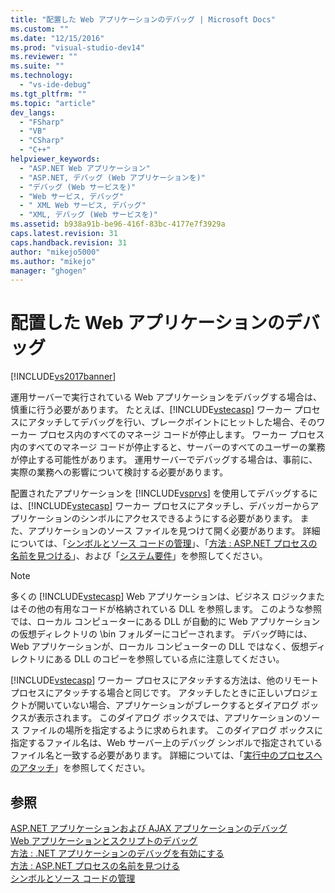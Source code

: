 ```yaml
---
title: "配置した Web アプリケーションのデバッグ | Microsoft Docs"
ms.custom: ""
ms.date: "12/15/2016"
ms.prod: "visual-studio-dev14"
ms.reviewer: ""
ms.suite: ""
ms.technology: 
  - "vs-ide-debug"
ms.tgt_pltfrm: ""
ms.topic: "article"
dev_langs: 
  - "FSharp"
  - "VB"
  - "CSharp"
  - "C++"
helpviewer_keywords: 
  - "ASP.NET Web アプリケーション"
  - "ASP.NET, デバッグ (Web アプリケーションを)"
  - "デバッグ (Web サービスを)"
  - "Web サービス, デバッグ"
  - " XML Web サービス, デバッグ"
  - "XML, デバッグ (Web サービスを)"
ms.assetid: b938a91b-be96-416f-83bc-4177e7f3929a
caps.latest.revision: 31
caps.handback.revision: 31
author: "mikejo5000"
ms.author: "mikejo"
manager: "ghogen"
---
```

# 配置した Web アプリケーションのデバッグ
[!INCLUDE[vs2017banner](../code-quality/includes/vs2017banner.md)]

運用サーバーで実行されている Web アプリケーションをデバッグする場合は、慎重に行う必要があります。  たとえば、[!INCLUDE[vstecasp](../code-quality/includes/vstecasp_md.md)] ワーカー プロセスにアタッチしてデバッグを行い、ブレークポイントにヒットした場合、そのワーカー プロセス内のすべてのマネージ コードが停止します。  ワーカー プロセス内のすべてのマネージ コードが停止すると、サーバーのすべてのユーザーの業務が停止する可能性があります。  運用サーバーでデバッグする場合は、事前に、実際の業務への影響について検討する必要があります。  
  
 配置されたアプリケーションを [!INCLUDE[vsprvs](../code-quality/includes/vsprvs_md.md)] を使用してデバッグするには、[!INCLUDE[vstecasp](../code-quality/includes/vstecasp_md.md)] ワーカー プロセスにアタッチし、デバッガーからアプリケーションのシンボルにアクセスできるようにする必要があります。  また、アプリケーションのソース ファイルを見つけて開く必要があります。  詳細については、「[シンボルとソース コードの管理](../debugger/specify-symbol-dot-pdb-and-source-files-in-the-visual-studio-debugger.md)」、「[方法 : ASP.NET プロセスの名前を見つける](../debugger/how-to-find-the-name-of-the-aspnet-process.md)」、および「[システム要件](../debugger/aspnet-debugging-system-requirements.md)」を参照してください。  
  
> [!NOTE]
>  多くの [!INCLUDE[vstecasp](../code-quality/includes/vstecasp_md.md)] Web アプリケーションは、ビジネス ロジックまたはその他の有用なコードが格納されている DLL を参照します。  このような参照では、ローカル コンピューターにある DLL が自動的に Web アプリケーションの仮想ディレクトリの \\bin フォルダーにコピーされます。  デバッグ時には、Web アプリケーションが、ローカル コンピューターの DLL ではなく、仮想ディレクトリにある DLL のコピーを参照している点に注意してください。  
  
 [!INCLUDE[vstecasp](../code-quality/includes/vstecasp_md.md)] ワーカー プロセスにアタッチする方法は、他のリモート プロセスにアタッチする場合と同じです。  アタッチしたときに正しいプロジェクトが開いていない場合、アプリケーションがブレークするとダイアログ ボックスが表示されます。  このダイアログ ボックスでは、アプリケーションのソース ファイルの場所を指定するように求められます。  このダイアログ ボックスに指定するファイル名は、Web サーバー上のデバッグ シンボルで指定されているファイル名と一致する必要があります。  詳細については、「[実行中のプロセスへのアタッチ](../debugger/attach-to-running-processes-with-the-visual-studio-debugger.md)」を参照してください。  
  
## 参照  
 [ASP.NET アプリケーションおよび AJAX アプリケーションのデバッグ](../debugger/debugging-aspnet-and-ajax-applications.md)   
 [Web アプリケーションとスクリプトのデバッグ](../debugger/debugging-web-applications-and-script.md)   
 [方法 : .NET アプリケーションのデバッグを有効にする](../debugger/how-to-enable-debugging-for-aspnet-applications.md)   
 [方法 : ASP.NET プロセスの名前を見つける](../debugger/how-to-find-the-name-of-the-aspnet-process.md)   
 [シンボルとソース コードの管理](../debugger/specify-symbol-dot-pdb-and-source-files-in-the-visual-studio-debugger.md)